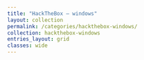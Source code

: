 ```yaml
---
title: "HackTheBox — windows"
layout: collection
permalink: /categories/hackthebox-windows/
collection: hackthebox-windows
entries_layout: grid
classes: wide
---
```


